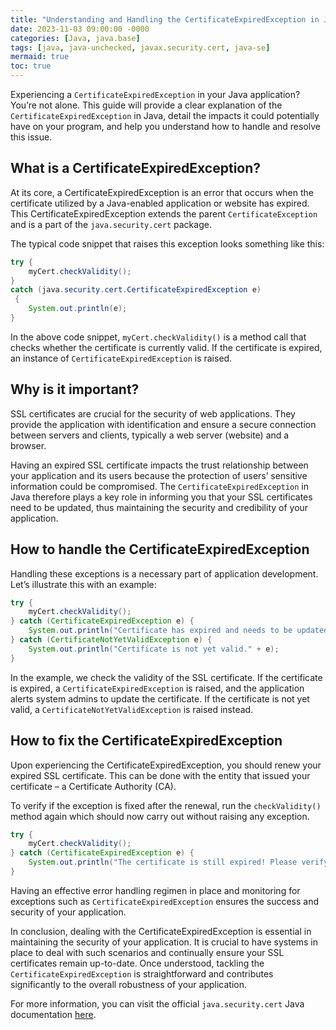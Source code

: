 ```yaml
---
title: "Understanding and Handling the CertificateExpiredException in Java"
date: 2023-11-03 09:00:00 -0000
categories: [Java, java.base]
tags: [java, java-unchecked, javax.security.cert, java-se]
mermaid: true
toc: true
---
```


Experiencing a `CertificateExpiredException` in your Java application? You’re not alone. This guide will provide a clear explanation of the `CertificateExpiredException` in Java, detail the impacts it could potentially have on your program, and help you understand how to handle and resolve this issue. 

## What is a CertificateExpiredException?

At its core, a CertificateExpiredException is an error that occurs when the certificate utilized by a Java-enabled application or website has expired. This CertificateExpiredException extends the parent `CertificateException` and is a part of the `java.security.cert` package.

The typical code snippet that raises this exception looks something like this:

```java
try {
    myCert.checkValidity();
}
catch (java.security.cert.CertificateExpiredException e)
 {
    System.out.println(e);
}
```

In the above code snippet, `myCert.checkValidity()` is a method call that checks whether the certificate is currently valid. If the certificate is expired, an instance of `CertificateExpiredException` is raised.

## Why is it important?

SSL certificates are crucial for the security of web applications. They provide the application with identification and ensure a secure connection between servers and clients, typically a web server (website) and a browser. 

Having an expired SSL certificate impacts the trust relationship between your application and its users because the protection of users’ sensitive information could be compromised. The `CertificateExpiredException` in Java therefore plays a key role in informing you that your SSL certificates need to be updated, thus maintaining the security and credibility of your application.

## How to handle the CertificateExpiredException

Handling these exceptions is a necessary part of application development. Let’s illustrate this with an example:

```java
try {
    myCert.checkValidity();
} catch (CertificateExpiredException e) {
    System.out.println("Certificate has expired and needs to be updated." + e);
} catch (CertificateNotYetValidException e) {
    System.out.println("Certificate is not yet valid." + e);
} 
```

In the example, we check the validity of the SSL certificate. If the certificate is expired, a `CertificateExpiredException` is raised, and the application alerts system admins to update the certificate. If the certificate is not yet valid, a `CertificateNotYetValidException` is raised instead.

## How to fix the CertificateExpiredException

Upon experiencing the CertificateExpiredException, you should renew your expired SSL certificate. This can be done with the entity that issued your certificate – a Certificate Authority (CA). 

To verify if the exception is fixed after the renewal, run the `checkValidity()` method again which should now carry out without raising any exception.

```java
try {
    myCert.checkValidity();
} catch (CertificateExpiredException e) {
    System.out.println("The certificate is still expired! Please verify." + e);
}
```

Having an effective error handling regimen in place and monitoring for exceptions such as `CertificateExpiredException` ensures the success and security of your application. 


In conclusion, dealing with the CertificateExpiredException is essential in maintaining the security of your application. It is crucial to have systems in place to deal with such scenarios and continually ensure your SSL certificates remain up-to-date. Once understood, tackling the `CertificateExpiredException` is straightforward and contributes significantly to the overall robustness of your application.

For more information, you can visit the official `java.security.cert` Java documentation [here](https://docs.oracle.com/javase/8/docs/api/java/security/cert/CertificateExpiredException.html).
